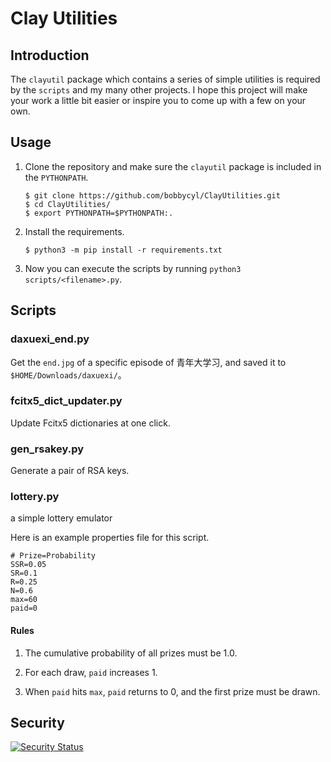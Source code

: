 # Clay Utilities

## Introduction

The `clayutil` package which contains a series of simple utilities is required by the `scripts` and my many other
projects. I hope this project will make your work a little bit easier or inspire you to come up with a few on your own.

## Usage

1. Clone the repository and make sure the `clayutil` package is included in the `PYTHONPATH`.

   ```shell
   $ git clone https://github.com/bobbycyl/ClayUtilities.git
   $ cd ClayUtilities/
   $ export PYTHONPATH=$PYTHONPATH:.
   ```

2. Install the requirements.

   ```shell
   $ python3 -m pip install -r requirements.txt
   ```

3. Now you can execute the scripts by running `python3 scripts/<filename>.py`.

## Scripts

### daxuexi_end.py

Get the `end.jpg` of a specific episode of 青年大学习, and saved it to `$HOME/Downloads/daxuexi/`。

### fcitx5_dict_updater.py

Update Fcitx5 dictionaries at one click.

### gen_rsakey.py

Generate a pair of RSA keys.

### lottery.py

a simple lottery emulator

Here is an example properties file for this script.

```properties
# Prize=Probability
SSR=0.05
SR=0.1
R=0.25
N=0.6
max=60
paid=0
```

#### Rules

1. The cumulative probability of all prizes must be 1.0.

2. For each draw, `paid` increases 1.

3. When `paid` hits `max`, `paid` returns to 0, and the first prize must be drawn.

## Security

[![Security Status](https://www.murphysec.com/platform3/v31/badge/1678004040208506880.svg)](https://www.murphysec.com/console/report/1678004040170758144/1678004040208506880)
